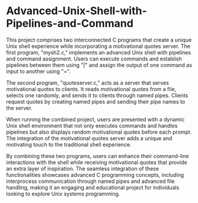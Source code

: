 # Advanced-Unix-Shell-with-Pipelines-and-Command

This project comprises two interconnected C programs that create a unique Unix shell experience while incorporating a motivational quotes server. The first program, "mysh2.c," implements an advanced Unix shell with pipelines and command assignment. Users can execute commands and establish pipelines between them using "|" and assign the output of one command as input to another using "=".

The second program, "quoteserver.c," acts as a server that serves motivational quotes to clients. It reads motivational quotes from a file, selects one randomly, and sends it to clients through named pipes. Clients request quotes by creating named pipes and sending their pipe names to the server.

When running the combined project, users are presented with a dynamic Unix shell environment that not only executes commands and handles pipelines but also displays random motivational quotes before each prompt. The integration of the motivational quotes server adds a unique and motivating touch to the traditional shell experience.

By combining these two programs, users can enhance their command-line interactions with the shell while receiving motivational quotes that provide an extra layer of inspiration. The seamless integration of these functionalities showcases advanced C programming concepts, including interprocess communication through named pipes and advanced file handling, making it an engaging and educational project for individuals looking to explore Unix systems programming.
